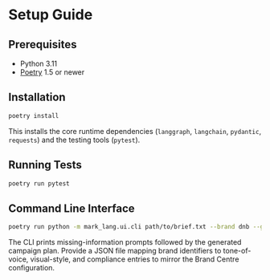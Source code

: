 # Setup Guide

## Prerequisites

- Python 3.11
- [Poetry](https://python-poetry.org/docs/) 1.5 or newer

## Installation

```bash
poetry install
```

This installs the core runtime dependencies (`langgraph`, `langchain`, `pydantic`, `requests`)
and the testing tools (`pytest`).

## Running Tests

```bash
poetry run pytest
```

## Command Line Interface

```bash
poetry run python -m mark_lang.ui.cli path/to/brief.txt --brand dnb --guidelines ./guidelines.json
```

The CLI prints missing-information prompts followed by the generated campaign plan. Provide a
JSON file mapping brand identifiers to tone-of-voice, visual-style, and compliance entries to
mirror the Brand Centre configuration.
